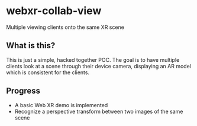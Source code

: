 # webxr-collab-view
Multiple viewing clients onto the same XR scene

## What is this?
This is just a simple, hacked together POC. The goal is to have multiple clients look at a scene through their device camera, displaying an AR model which is consistent for the clients.

## Progress 
- A basic Web XR demo is implemented
- Recognize a perspective transform between two images of the same scene
